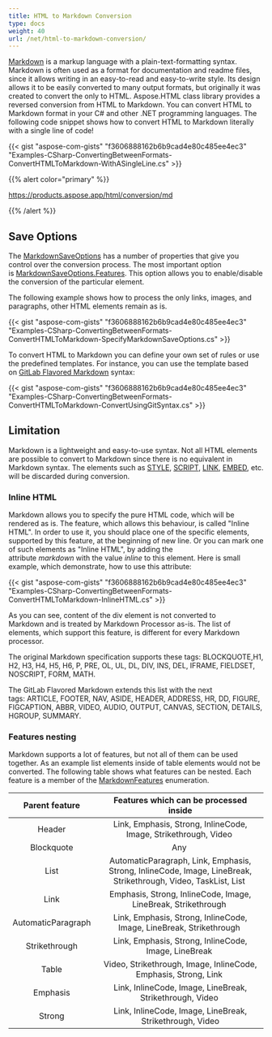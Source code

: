 ```yaml
---
title: HTML to Markdown Conversion
type: docs
weight: 40
url: /net/html-to-markdown-conversion/
---
```


[Markdown](http://en.wikipedia.org/wiki/Markdown) is a markup language with a plain-text-formatting syntax. Markdown is often used as a format for documentation and readme files, since it allows writing in an easy-to-read and easy-to-write style. Its design allows it to be easily converted to many output formats, but originally it was created to convert the only to HTML. Aspose.HTML class library provides a reversed conversion from HTML to Markdown. You can convert HTML to Markdown format in your C# and other .NET programming languages. The following code snippet shows how to convert HTML to Markdown literally with a single line of code!

{{< gist "aspose-com-gists" "f3606888162b6b9cad4e80c485ee4ec3" "Examples-CSharp-ConvertingBetweenFormats-ConvertHTMLToMarkdown-WithASingleLine.cs" >}}

{{% alert color="primary" %}} 

<https://products.aspose.app/html/conversion/md>

{{% /alert %}} 
## **Save Options**
The [MarkdownSaveOptions](https://apireference.aspose.com/net/html/aspose.html.saving/markdownsaveoptions) has a number of properties that give you control over the conversion process. The most important option is [MarkdownSaveOptions.Features](https://apireference.aspose.com/net/html/aspose.html.saving/markdownsaveoptions/properties/features). This option allows you to enable/disable the conversion of the particular element.

The following example shows how to process the only links, images, and paragraphs, other HTML elements remain as is.

{{< gist "aspose-com-gists" "f3606888162b6b9cad4e80c485ee4ec3" "Examples-CSharp-ConvertingBetweenFormats-ConvertHTMLToMarkdown-SpecifyMarkdownSaveOptions.cs" >}}

To convert HTML to Markdown you can define your own set of rules or use the predefined templates. For instance, you can use the template based on [GitLab Flavored Markdown](https://guides.github.com/features/mastering-markdown/) syntax:

{{< gist "aspose-com-gists" "f3606888162b6b9cad4e80c485ee4ec3" "Examples-CSharp-ConvertingBetweenFormats-ConvertHTMLToMarkdown-ConvertUsingGitSyntax.cs" >}}
## **Limitation**
Markdown is a lightweight and easy-to-use syntax. Not all HTML elements are possible to convert to Markdown since there is no equivalent in Markdown syntax. The elements such as [STYLE](https://html.spec.whatwg.org/multipage/semantics.html#the-style-element), [SCRIPT](https://html.spec.whatwg.org/multipage/scripting.html#the-script-element), [LINK](https://html.spec.whatwg.org/multipage/semantics.html#the-link-element), [EMBED](https://html.spec.whatwg.org/multipage/iframe-embed-object.html#the-embed-element), etc. will be discarded during conversion.
### **Inline HTML**
Markdown allows you to specify the pure HTML code, which will be rendered as is. The feature, which allows this behaviour, is called "Inline HTML". In order to use it, you should place one of the specific elements, supported by this feature, at the beginning of new line. Or you can mark one of such elements as "Inline HTML", by adding the attribute *markdown* with the value *inline* to this element. Here is small example, which demonstrate, how to use this attribute:

{{< gist "aspose-com-gists" "f3606888162b6b9cad4e80c485ee4ec3" "Examples-CSharp-ConvertingBetweenFormats-ConvertHTMLToMarkdown-InlineHTML.cs" >}}

As you can see, content of the div element is not converted to Markdown and is treated by Markdown Processor as-is. The list of elements, which support this feature, is different for every Markdown processor.

The original Markdown specification supports these tags: BLOCKQUOTE,H1, H2, H3, H4, H5, H6, P, PRE, OL, UL, DL, DIV, INS, DEL, IFRAME, FIELDSET, NOSCRIPT, FORM, MATH.

The GitLab Flavored Markdown extends this list with the next tags: ARTICLE, FOOTER, NAV, ASIDE, HEADER, ADDRESS, HR, DD, FIGURE, FIGCAPTION, ABBR, VIDEO, AUDIO, OUTPUT, CANVAS, SECTION, DETAILS, HGROUP, SUMMARY.
### **Features nesting**
Markdown supports a lot of features, but not all of them can be used together. As an example list elements inside of table elements would not be converted. The following table shows what features can be nested. Each feature is a member of the [MarkdownFeatures](https://apireference.aspose.com/net/html/aspose.html.saving/markdownfeatures) enumeration.

|**Parent feature** |**Features which can be processed inside**|
| :-: | :-: |
|Header |Link, Emphasis, Strong, InlineCode, Image, Strikethrough, Video |
|Blockquote |Any |
|List |AutomaticParagraph, Link, Emphasis, Strong, InlineCode, Image, LineBreak, Strikethrough, Video, TaskList, List |
|Link |Emphasis, Strong, InlineCode, Image, LineBreak, Strikethrough |
|AutomaticParagraph |Link, Emphasis, Strong, InlineCode, Image, LineBreak, Strikethrough |
|Strikethrough |Link, Emphasis, Strong, InlineCode, Image, LineBreak |
|Table |Video, Strikethrough, Image, InlineCode, Emphasis, Strong, Link |
|Emphasis |Link, InlineCode, Image, LineBreak, Strikethrough, Video |
|Strong |Link, InlineCode, Image, LineBreak, Strikethrough, Video|

